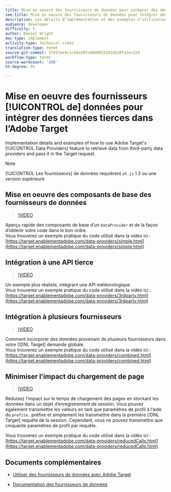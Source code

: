 ```yaml
---
title: Mise en oeuvre des fournisseurs de données pour intégrer des données tierces dans l’Adobe Target
seo-title: Mise en oeuvre des fournisseurs de données pour intégrer des données tierces dans l’Adobe Target
description: Les détails d’implémentation et des exemples d’utilisation de la fonction Fournisseurs de données d’Adobe Target pour récupérer des données de fournisseurs tiers et les transmettre dans la demande de Cible.
audience: developer
difficulty: 5
author: Daniel Wright
doc-type: implement
activity-type: technical-video
translation-type: tm+mt
source-git-commit: 37443ae4c1cdda387c8db0053201d520fa1ec224
workflow-type: tm+mt
source-wordcount: '308'
ht-degree: 0%

---
```



# Mise en oeuvre des fournisseurs [!UICONTROL de] données pour intégrer des données tierces dans l’Adobe Target

Implementation details and examples of how to use Adobe Target&#39;s [!UICONTROL Data Providers] feature to retrieve data from third-party data providers and pass it in the Target request.

>[!NOTE]
>
>[!UICONTROL Les fournisseurs] de données requièrent `at.js` 1.3 ou une version supérieure

## Mise en oeuvre des composants de base des fournisseurs de données

>[!VIDEO](https://video.tv.adobe.com/v/22348/?quality=12)

Aperçu rapide des composants de base d’un `dataProvider` et de la façon d’obtenir votre code dans le bon ordre.\
Vous trouverez un exemple pratique du code utilisé dans la vidéo ici :
[https://target.enablementadobe.com/data-providers/simple.html](https://target.enablementadobe.com/data-providers/simple.html)

## Intégration à une API tierce

>[!VIDEO](https://video.tv.adobe.com/v/22345/)

Un exemple plus réaliste, intégrant une API météorologique.\
Vous trouverez un exemple pratique du code utilisé dans la vidéo ici :
[https://target.enablementadobe.com/data-providers/3rdparty.html](https://target.enablementadobe.com/data-providers/3rdparty.html)

## Intégration à plusieurs fournisseurs

>[!VIDEO](https://video.tv.adobe.com/v/22346/)

Comment incorporer des données provenant de plusieurs fournisseurs dans votre [!DNL Target] demande globale.\
Vous trouverez un exemple pratique du code utilisé dans la vidéo ici :
[https://target.enablementadobe.com/data-providers/combined.html](https://target.enablementadobe.com/data-providers/combined.html)

## Minimiser l’impact du chargement de page

>[!VIDEO](https://video.tv.adobe.com/v/22347/)

Réduisez l’impact sur le temps de chargement des pages en stockant les données dans un objet d’enregistrement de session. Vous pouvez également transmettre les valeurs en tant que paramètres de profil à l’aide du `profile.` préfixe et simplement les transmettre dans la première [!DNL Target] requête de la session. Cependant, vous ne pouvez transmettre que cinquante paramètres de profil par requête.

Vous trouverez un exemple pratique du code utilisé dans la vidéo ici : [https://target.enablementadobe.com/data-providers/reducedCalls.html](https://target.enablementadobe.com/data-providers/reducedCalls.html)

## Documents complémentaires

* [Utiliser des fournisseurs de données avec Adobe Target](use-data-providers-to-integrate-third-party-data.md)

* [Documentation des fournisseurs de données](https://docs.adobe.com/content/help/en/target/using/implement-target/client-side/functions-overview/targetgobalsettings.html#data-providers)